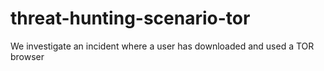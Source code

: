 # threat-hunting-scenario-tor
We investigate an incident where a user has downloaded and used a TOR browser
